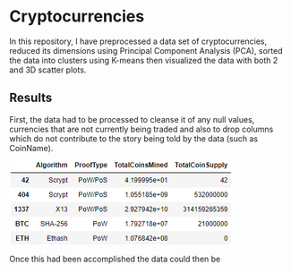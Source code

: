 # Cryptocurrencies
In this repository, I have preprocessed a data set of cryptocurrencies, reduced its dimensions using Principal Component Analysis (PCA), sorted the data into clusters using K-means then visualized the data with both 2 and 3D scatter plots. 

## Results
First, the data had to be processed to cleanse it of any null values, currencies that are not currently being traded and also to drop columns which do not contribute to the story being told by the data (such as CoinName). 

![]( https://github.com/thomasstvr/Cryptocurrencies/blob/main/Resources/working_crypto_df.png)

Once this had been accomplished the data could then be 
